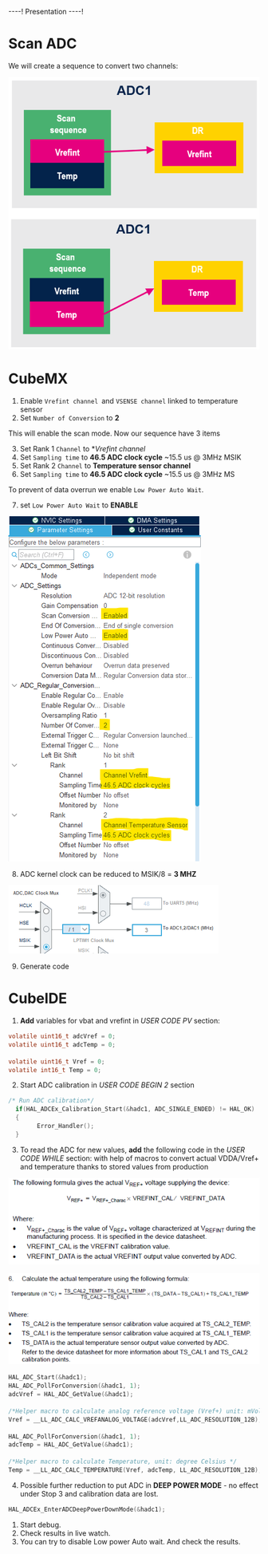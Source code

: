 ----!
Presentation
----!
#  Scan ADC

We will create a sequence to convert two channels:

![image](./img/adc_scan.png)

<p> </p>

#  CubeMX

1. Enable `Vrefint channel `and `VSENSE channel` linked to temperature sensor
2. Set `Number of Conversion` to **2**

This will enable the scan mode. Now our sequence have 3 items

3. Set Rank 1 `Channel` to **Vrefint channel*
4. Set `Sampling time` to **46.5 ADC clock cycle** ~15.5 us @ 3MHz MSIK
5. Set Rank 2 `Channel` to **Temperature sensor channel**
6. Set `Sampling time` to **46.5 ADC clock cycle** ~15.5 us @ 3MHz MS

To prevent of data overrun we enable `Low Power Auto Wait`.

7. set `Low Power Auto Wait` to **ENABLE**

![image](./img/config.png)
   
8.  ADC kernel clock can be reduced to MSIK/8 = **3 MHZ**
   
![image](./img/clkconfig.png) 
   
9.  Generate code

#  CubeIDE

1. **Add** variables for vbat and vrefint in *USER CODE PV* section:
     

```c
volatile uint16_t adcVref = 0;
volatile uint16_t adcTemp = 0;

volatile uint16_t Vref = 0;
volatile int16_t Temp = 0;
```

2. Start ADC calibration in *USER CODE BEGIN 2* section

```c
/* Run ADC calibration*/
  if(HAL_ADCEx_Calibration_Start(&hadc1, ADC_SINGLE_ENDED) != HAL_OK)
  {
        Error_Handler();
  }
```

3. To read the ADC for new values, **add** the following code in the *USER CODE WHILE* section:
   with help of macros to convert actual VDDA/Vref+ and temperature thanks to stored values from production

![image](./img/vref.png)

![image](./img/temp.png)

```c
HAL_ADC_Start(&hadc1);
HAL_ADC_PollForConversion(&hadc1, 1);
adcVref = HAL_ADC_GetValue(&hadc1);

/*Helper macro to calculate analog reference voltage (Vref+) unit: mVolt */
Vref = __LL_ADC_CALC_VREFANALOG_VOLTAGE(adcVref,LL_ADC_RESOLUTION_12B);

HAL_ADC_PollForConversion(&hadc1, 1);
adcTemp = HAL_ADC_GetValue(&hadc1);

/*Helper macro to calculate Temperature, unit: degree Celsius */
Temp = __LL_ADC_CALC_TEMPERATURE(Vref, adcTemp, LL_ADC_RESOLUTION_12B);
```

4. Possible further reduction to put ADC in **DEEP POWER MODE** - no effect under Stop 3 and calibration data are lost.
  
```c
HAL_ADCEx_EnterADCDeepPowerDownMode(&hadc1);
```
  

1. Start debug.
2. Check results in live watch.
3. You can try to disable Low power Auto wait. And check the results.
